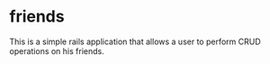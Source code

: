 # friends
This is a simple rails application that allows a user to perform CRUD operations on his friends.

